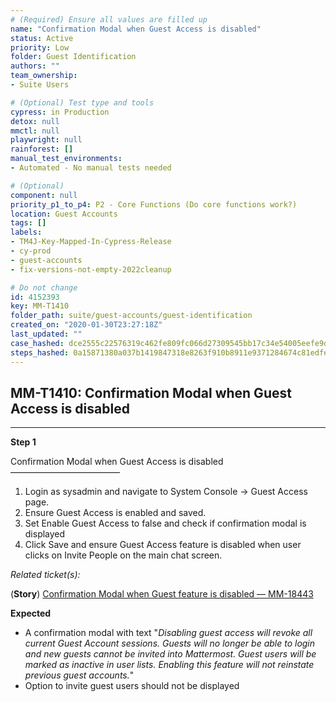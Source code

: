 ```yaml
---
# (Required) Ensure all values are filled up
name: "Confirmation Modal when Guest Access is disabled"
status: Active
priority: Low
folder: Guest Identification
authors: ""
team_ownership: 
- Suite Users

# (Optional) Test type and tools
cypress: in Production
detox: null
mmctl: null
playwright: null
rainforest: []
manual_test_environments: 
- Automated - No manual tests needed

# (Optional)
component: null
priority_p1_to_p4: P2 - Core Functions (Do core functions work?)
location: Guest Accounts
tags: []
labels: 
- TM4J-Key-Mapped-In-Cypress-Release
- cy-prod
- guest-accounts
- fix-versions-not-empty-2022cleanup

# Do not change
id: 4152393
key: MM-T1410
folder_path: suite/guest-accounts/guest-identification
created_on: "2020-01-30T23:27:18Z"
last_updated: ""
case_hashed: dce2555c22576319c462fe809fc066d27309545bb17c34e54005eefe9dd5c12fc029dee1dc9dc50c5f100be0eff7656a
steps_hashed: 0a15871380a037b1419847318e8263f910b8911e9371284674c81edfe6ead85afe458f0c0f2c1047f785c87e4723f64c
---
```


## MM-T1410: Confirmation Modal when Guest Access is disabled

---

**Step 1**

Confirmation Modal when Guest Access is disabled\
–––––––––––––––––––––––––

1. Login as sysadmin and navigate to System Console -> Guest Access page.
2. Ensure Guest Access is enabled and saved.
3. Set Enable Guest Access to false and check if confirmation modal is displayed
4. Click Save and ensure Guest Access feature is disabled when user clicks on Invite People on the main chat screen.

_Related ticket(s):_

(**Story**) [Confirmation Modal when Guest feature is disabled — MM-18443](https://mattermost.atlassian.net/browse/MM-18443)

**Expected**

- A confirmation modal with text "_Disabling guest access will revoke all current Guest Account sessions. Guests will no longer be able to login and new guests cannot be invited into Mattermost. Guest users will be marked as inactive in user lists. Enabling this feature will not reinstate previous guest accounts._"
- Option to invite guest users should not be displayed
